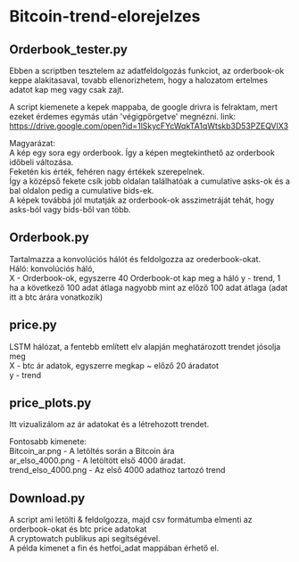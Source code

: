 # Bitcoin-trend-elorejelzes

## Orderbook_tester.py
Ebben a scriptben tesztelem az adatfeldolgozás funkciot, az orderbook-ok keppe alakitasaval, tovabb ellenorizhetem, hogy a halozatom ertelmes adatot kap meg vagy csak zajt.

A script kiemenete a kepek mappaba, de google drivra is felraktam, mert ezeket érdemes egymás után 'végigpörgetve' megnézni.
link: https://drive.google.com/open?id=1lSkycFYcWqkTA1qWtskb3D53PZEQVlX3

Magyarázat: </br>
A kép egy sora egy orderbook. Így a képen megtekinthető az orderbook időbeli változása. </br>
Feketén kis érték, fehéren nagy értékek szerepelnek. </br>
Így a középső fekete csík jobb oldalan találhatóak a cumulative asks-ok és a bal oldalon pedig a cumulative bids-ek.<br />
A képek továbbá jól mutatják az orderbook-ok asszimetráját tehát, hogy asks-ból vagy bids-ből van több. 


## Orderbook.py
Tartalmazza a konvolúciós hálót és feldolgozza az orederbook-okat.  </br>
Háló: konvolúciós háló, </br>
X - Orderbook-ok, egyszerre 40 Orderbook-ot kap meg a háló
y - trend, 1 ha a következő 100 adat átlaga nagyobb mint az előző 100 adat átlaga
(adat itt a btc árára vonatkozik)

## price.py

LSTM hálózat, a fentebb említett elv alapján meghatározott trendet jósolja meg </br>
X - btc ár adatok, egyszerre megkap ~ előző 20 áradatot </br>
y - trend </br>

## price_plots.py
Itt vizualizálom az ár adatokat és a létrehozott trendet. </br>

Fontosabb kimenete:<br />
Bitcoin_ar.png - A letöltés során a Bitcoin ára </br>
ar_elso_4000.png - A letöltött első 4000 áradat. </br>
trend_elso_4000.png - Az első 4000 adathoz tartozó trend </br>
## Download.py

A script ami letölti & feldolgozza, majd csv formátumba elmenti az orderbook-okat és btc price adatokat</br>
A cryptowatch publikus api segítségével.</br>
A példa kimenet a fin és hetfoi_adat mappában érhető el.</br>






